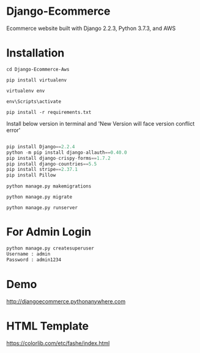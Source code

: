 # Django-Ecommerce

Ecommerce website built with Django 2.2.3, Python 3.7.3, and AWS

# Installation


`cd Django-Ecommerce-Aws`

`pip install virtualenv`

`virtualenv env`

`env\Scripts\activate`

`pip install -r requirements.txt`

Install below version in terminal and 'New Version will face version conflict error'

```python

pip install Django==2.2.4
python -m pip install django-allauth==0.40.0
pip install django-crispy-forms==1.7.2
pip install django-countries==5.5
pip install stripe==2.37.1
pip install Pillow

```

`python manage.py makemigrations`

`python manage.py migrate`

`python manage.py runserver`

# For Admin Login

```python
python manage.py createsuperuser
Username : admin
Password : admin1234
```
# Demo

http://djangoecommerce.pythonanywhere.com

# HTML Template

https://colorlib.com/etc/fashe/index.html

